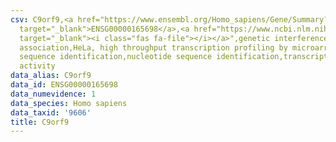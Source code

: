 ```yaml
---
csv: C9orf9,<a href="https://www.ensembl.org/Homo_sapiens/Gene/Summary?db=core;g=ENSG00000165698"
  target="_blank">ENSG00000165698</a>,<a href="https://www.ncbi.nlm.nih.gov/pubmed/17216044"
  target="_blank"><i class="fas fa-file"></i></a>",genetic interference,functional
  association,HeLa, high throughput transcription profiling by microarray,nucleotide
  sequence identification,nucleotide sequence identification,transcriptional regulation,up-regulates
  activity
data_alias: C9orf9
data_id: ENSG00000165698
data_numevidence: 1
data_species: Homo sapiens
data_taxid: '9606'
title: C9orf9
---
```

